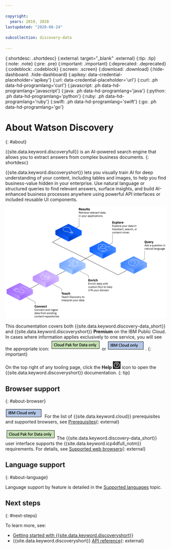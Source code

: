 ```yaml
---

copyright:
  years: 2019, 2020
lastupdated: "2020-08-24"

subcollection: discovery-data

---
```


{:shortdesc: .shortdesc}
{:external: target="_blank" .external}
{:tip: .tip}
{:note: .note}
{:pre: .pre}
{:important: .important}
{:deprecated: .deprecated}
{:codeblock: .codeblock}
{:screen: .screen}
{:download: .download}
{:hide-dashboard: .hide-dashboard}
{:apikey: data-credential-placeholder='apikey'} 
{:url: data-credential-placeholder='url'}
{:curl: .ph data-hd-programlang='curl'}
{:javascript: .ph data-hd-programlang='javascript'}
{:java: .ph data-hd-programlang='java'}
{:python: .ph data-hd-programlang='python'}
{:ruby: .ph data-hd-programlang='ruby'}
{:swift: .ph data-hd-programlang='swift'}
{:go: .ph data-hd-programlang='go'}

# About Watson Discovery
{: #about}

{{site.data.keyword.discoveryfull}} is an AI-powered search engine that allows you to extract answers from complex business documents.
{: shortdesc}

{{site.data.keyword.discoveryshort}} lets you visually train AI for deep understanding of your content, including tables and images, to help you find business-value hidden in your enterprise. Use natural language or structured queries to find relevant answers, surface insights, and build AI-enhanced business processes anywhere using powerful API interfaces or included reusable UI components.

![Discovery diagram](images/aboutdiscovery.png)

This documentation covers both {{site.data.keyword.discovery-data_short}} and {{site.data.keyword.discoveryshort}} **Premium** on the IBM Public Cloud. In cases where information applies exclusively to one service, you will see the appropriate icon: ![Cloud Pak for Data only](images/cpdonly.png) or ![IBM Cloud only](images/cloudonly.png).
{: important} 

On the top right of any tooling page, click the **Help** ![Help icon](images/help_icon.png) icon to open the {{site.data.keyword.discoveryshort}} documentation.
{: tip}

## Browser support
{: #about-browser}

![IBM Cloud only](images/cloudonly.png) For the list of {{site.data.keyword.cloud}} prerequisites and supported browsers, see [Prerequisites](https://cloud.ibm.com/docs/overview?topic=overview-prereqs-platform){: external}

![Cloud Pak for Data only](images/cpdonly.png) The {{site.data.keyword.discovery-data_short}} user interface supports the {{site.data.keyword.icp4dfull_notm}} requirements. For details, see [Supported web browsers](https://www.ibm.com/support/knowledgecenter/SSQNUZ_current/cpd/plan/rhos-reqs.html#rhos-reqs__web){: external}

## Language support
{: #about-language}

Language support by feature is detailed in the [Supported languages](/docs/discovery-data?topic=discovery-data-language-support) topic.


## Next steps
{: #next-steps}

To learn more, see:

-  [Getting started with {{site.data.keyword.discoveryshort}}](/docs/discovery-data?topic=discovery-data-getting-started)
-  {{site.data.keyword.discoveryshort}} [API reference](https://{DomainName}/apidocs/discovery-data){: external}
